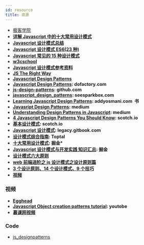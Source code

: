 ```yaml
---
id: resource
title: 资源
---
```


- [极客学院](https://wiki.jikexueyuan.com/project/javascript-design-patterns/)
- **[详解 Javascript 中的十大常用设计模式](https://juejin.cn/post/6844903469397049352)**
- **[Javascript 设计模式总结](https://juejin.cn/post/6844903806807834637)**
- **[Javascript 设计模式 ES6(23 种)](https://juejin.cn/post/6844904032826294286)**
- **[Javascript 常见的 15 种设计模式](https://www.cnblogs.com/imwtr/p/9451129.html)**
- **[w3cschool](https://www.w3cschool.cn/zobyhd/)**
- **[Javascript 设计模式参考资料](https://www.w3cschool.cn/zobyhd/16o4qozt.html)**
- **[JS The Right Way](https://jstherightway.org/)**
- **[Javascript Design Patterns](https://www.joezimjs.com/javascript/javascript-design-patterns-singleton/)**
- **[Javascript Design Patterns](https://www.dofactory.com/javascript/design-patterns): dofactory.com**
- **[js-design-patterns](https://github.com/drenther/js-design-patterns): github.com**
- **[javascript_design_patterns](https://seesparkbox.com/foundry/javascript_design_patterns): seesparkbox.com**
- **[Learning Javascript Design Patterns](https://addyosmani.com/resources/essentialjsdesignpatterns/book/#detailcommonjs): addyosmani.com  书**
- **[Javasript Design Patterns](https://medium.com/beginners-guide-to-mobile-web-development/javascript-design-patterns-25f0faaaa15): medium**
- **[Understanding Design Patterns in Javascript](https://medium.com/beginners-guide-to-mobile-web-development/javascript-design-patterns-25f0faaaa15): medium**
- **[4 Javascript Design Patterns You Should Know](https://scotch.io/bar-talk/4-javascript-design-patterns-you-should-know): scotch.io**
- **[基本设计模式](https://scotch.io/courses/10-need-to-know-javascript-concepts/basic-design-patterns): scotch.io**
- **[Javascript 设计模式](https://legacy.gitbook.com/book/natee/javascript-design-patterns/details): legacy.gitbook.com**
- **[设计模式综合指南](https://www.toptal.com/javascript/comprehensive-guide-javascript-design-patterns): Toptal**
- **[十大常用设计模式](https://juejin.im/entry/58c280b1da2f600d8725b887): 掘金\***
- **[Javascript 设计模式与开发实践 知识汇总](https://juejin.im/post/5c2e10a76fb9a049c0432697): 掘金**
- **[设计模式六大原则](http://www.uml.org.cn/sjms/201211023.asp#1)**
- **[web 前端进阶之 js 设计模式之设计原则篇](https://www.jianshu.com/p/a7bdf239125c)**
- **[3 个设计原则、14 个设计模式、9 个技巧](https://www.javascriptc.com/3160.html)**
- **[视频](https://www.youtube.com/watch?v=7FjsHBSxLjE&list=PL9nxfq1tlKKkfCNnYKoC2yvSy4jo1AsoD&index=1)**

### 视频

- [**Egghead**](https://egghead.io/lessons/javascript-the-module-pattern-in-javascript-aka-immediately-invoked-function-expression-aka-iife)
- **[Javascript Object creation patterns tutorial](https://www.youtube.com/watch?v=xizFJHKHdHw): youtobe**
- **[慕课网视频](https://www.youtube.com/watch?v=7FjsHBSxLjE&list=PL9nxfq1tlKKkfCNnYKoC2yvSy4jo1AsoD&index=1)**

### Code

- [js_designpatterns](https://github.com/nnupoor/js_designpatterns)